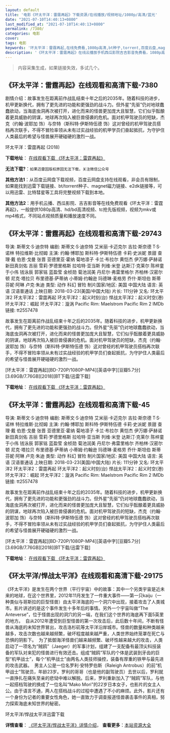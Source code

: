 ```yaml
---
layout: default
title: '电影《环太平洋：雷霆再起》下载资源/在线播放/视频地址/1080p/高清/蓝光'
date: "2021-07-10T14:40:13+0800"
last_modified_at: "2021-07-10T14:40:13+0800"
permalink: /7380/
categories: 电影
cover:
tags: 电影
keywords: '环太平洋：雷霆再起,在线免费看,1080p高清,bt种子,torrent,百度云盘,magnet,磁力链,迅雷下载资源'
description: '《环太平洋：雷霆再起》在线云播放手机西瓜影院吉吉影音免费看，1080p高清bd/hd未删减完整版和tc抢先枪版，mkv/mp4格式，附带bt/torrent种子、magnet/磁力链、百度云盘、网盘资源迅雷下载链接'
---
```


>内容采集生成，如果链接失效，多试几个。


## 《环太平洋：雷霆再起》在线观看和高清下载-7380

剧情介绍：故事发生在距离前作战乱结束十年之后的2035年。随着科技的进步，机甲更新换代，拥有了更先进的功能和更强劲的战斗力。但外星“先驱”仍对地球蠢蠢欲动，当海底虫洞再次被打开，进化而来的怪兽更加庞大且智慧，它们似乎酝酿着更具威胁的阴谋，地球再次陷入被巨兽侵袭的危机。面对机甲驾驶员的短缺，杰克（约翰·波耶加 饰）与奈特（斯科特·伊斯特伍德 饰）这对曾经的机甲驾驶员搭档再次联手，不得不冒险率领从未有过实战经验的机甲学员们奋起抵抗，为守护住人类最后的希望与怪兽展开硬碰硬的激烈一战。


环太平洋：雷霆再起 (2018)

**下载地址**： [在线观看下载 《环太平洋：雷霆再起》](https://www.btbtdy.me/btdy/dy12581.html) 


**无法下载?**：`如果迅雷因版权原因无法下载，关注微信公众号 `

**其他方法1**：从百度云网盘下载视频，百度云网盘支持在线观看，非会员有限制，如果能找到迅雷下载链接、bt/torrent种子、magnet磁力链接、e2dk链接等，可以用迅雷、比特彗星等工具将完整视频下载到本地。

**其他方法2**：用手机云播、西瓜影院、吉吉影音等在线免费观看《环太平洋：雷霆再起》，一般提供1080p高清、hd/bd高清视频、tc抢先版视频，视频为mkv或mp4格式，不同站点视频质量和播放速度不同。


## 《环太平洋：雷霆再起》在线观看和高清下载-29743

导演: 斯蒂文·S·迪奈特 编剧: 斯蒂文·S·迪奈特 艾米丽·卡迈克尔 吉拉·斯奈德 T·S·诺林 特拉维斯·比彻姆 主演: 约翰·博耶加 斯科特·伊斯特伍德 卡莉·史派妮 景甜 查理·戴 伯恩·戈曼 张晋 亚德里亚·霍纳 菊地凛子 卡兰·布拉尔 黄恺杰 伊万娜·萨赫诺 新田真剑佑 吉丽 雪莉·罗德里格斯 拉哈特·亚当斯 列维·米登 达斯汀·克莱尔 陈梓童 于小伟 钱泳辰 郭家铭 蓝盈莹 金桢勋 菊池润美 丹尼尔·弗雷里格尔 齐柏林·汉密尔顿 尼克·塔拉贝 布里德基·萨蒂纳 小蒂姆·约翰逊 玛德琳·麦格劳 乔什·斯坦伯 斯蒂芬妮·阿琳 卢克·朱迪 类型: 动作 科幻 冒险 制片国家/地区: 美国 中国大陆 语言: 英语 汉语普通话 上映日期: 2018-03-23(美国/中国大陆) 片长: 111分钟 又名: 环太平洋2 环太平洋2：雷霆再起 环太平洋2：起义时刻(台) 悍战太平洋2：起义时空(港) 环太平洋2：崛起 环太平洋2：漩涡 Pacific Rim: Maelstrom Pacific Rim 2 IMDb链接: tt2557478

故事发生在距离前作战乱结束十年之后的2035年。随着科技的进步，机甲更新换代，拥有了更先进的功能和更强劲的战斗力。但外星“先驱”仍对地球蠢蠢欲动，当海底虫洞再次被打开，进化而来的怪兽更加庞大且智慧，它们似乎酝酿着更具威胁的阴谋，地球再次陷入被巨兽侵袭的危机。面对机甲驾驶员的短缺，杰克（约翰·波耶加 饰）与奈特（斯科特·伊斯特伍德 饰）这对曾经的机甲驾驶员搭档再次联手，不得不冒险率领从未有过实战经验的机甲学员们奋起抵抗，为守护住人类最后的希望与怪兽展开硬碰硬的激烈一战。


[环太平洋：雷霆再起][BD-720P/1080P-MP4][英语中字][豆瓣5.7分][3.69GB/7.76GB][2018][BT下载/迅雷下载]

**下载地址**： [在线观看下载 《环太平洋：雷霆再起》](https://www.btdx8.com/torrent/htpyltzq_2018.html) 


## 《环太平洋：雷霆再起》在线观看和高清下载-45

导演: 斯蒂文·S·迪奈特 编剧: 斯蒂文·S·迪奈特 艾米丽·卡迈克尔 吉拉·斯奈德 T·S·诺林 特拉维斯·比彻姆 主演: 约翰·博耶加 斯科特·伊斯特伍德 卡莉·史派妮 景甜 查理·戴 伯恩·戈曼 张晋 亚德里亚·霍纳 菊地凛子 卡兰·布拉尔 黄恺杰 伊万娜·萨赫诺 新田真剑佑 吉丽 雪莉·罗德里格斯 拉哈特·亚当斯 列维·米登 达斯汀·克莱尔 陈梓童 于小伟 钱泳辰 郭家铭 蓝盈莹 金桢勋 菊池润美 丹尼尔·弗雷里格尔 齐柏林·汉密尔顿 尼克·塔拉贝 布里德基·萨蒂纳 小蒂姆·约翰逊 玛德琳·麦格劳 乔什·斯坦伯 斯蒂芬妮·阿琳 卢克·朱迪 类型: 动作 科幻 冒险 制片国家/地区: 美国 中国大陆 语言: 英语 汉语普通话 上映日期: 2018-03-23(美国/中国大陆) 片长: 111分钟 又名: 环太平洋2 环太平洋2：雷霆再起 环太平洋2：起义时刻(台) 悍战太平洋2：起义时空(港) 环太平洋2：崛起 环太平洋2：漩涡 Pacific Rim: Maelstrom Pacific Rim 2 IMDb链接: tt2557478

故事发生在距离前作战乱结束十年之后的2035年。随着科技的进步，机甲更新换代，拥有了更先进的功能和更强劲的战斗力。但外星“先驱”仍对地球蠢蠢欲动，当海底虫洞再次被打开，进化而来的怪兽更加庞大且智慧，它们似乎酝酿着更具威胁的阴谋，地球再次陷入被巨兽侵袭的危机。面对机甲驾驶员的短缺，杰克（约翰·波耶加 饰）与奈特（斯科特·伊斯特伍德 饰）这对曾经的机甲驾驶员搭档再次联手，不得不冒险率领从未有过实战经验的机甲学员们奋起抵抗，为守护住人类最后的希望与怪兽展开硬碰硬的激烈一战。


[环太平洋：雷霆再起][BD-720P/1080P-MP4][英语中字][豆瓣5.7分][3.69GB/7.76GB][2018][BT下载/迅雷下载]

**下载地址**： [在线观看下载 《环太平洋：雷霆再起》](https://www.btdx8.com/torrent/htpyltzq_2018.html) 


## 《环太平洋/悍战太平洋》在线观看和高清下载-29175

《环太平洋》是发生在两个世界（平行宇宙）中的故事：其中一个另类宇宙是近未来的地球，在这个世界里，2012年11月发生了一件重大事件——第一只kaiju（一种类似与哥斯拉的巨型怪兽）由太平洋海底的一个洞穴中出现，接着攻击了人类城市。影片讲述的是这个事件发生十多年后的事情。另外一个宇宙叫做“The Anteverse”，位于怪兽出现的洞穴的另一端，在我们这个世界的海底再下面5英里的地方。&nbsp;  自从2012年遭受到巨型怪兽的第一次攻击后，此后数十年间，不断有怪兽从海底的未知世界冒出，攻击洛杉矶等太平洋沿岸城市。怪兽的数量和种类越来越多，攻击次数也越来越频繁，破坏程度越来越严重，人类世界始终笼罩在死亡与恐惧的阴影下。&nbsp;  为了抵御海洋怪兽们越来越频繁、破坏性越来越大的攻击，人类启动了一项名为“贼鸥”（Jaeger）的军事计划，组建了一支配备有最顶尖科技装备的军队对来犯的怪兽进行有效还击。组成“贼鸥”军队的个体是武装到牙齿的巨型“机甲战士”，每个“机甲战士”由两名人类技师操控，装备有厚重的铁甲与最先进的攻击武器。&nbsp;  男主人公是一位名罗利·安特罗伯斯（Raleigh Antrobus）的前“机甲战士”驾驶员，年龄23岁。罗利的哥哥（也是他的副驾驶员）去世以后，罗利就一直挣扎在痛失至亲的悲恸中难以解脱。后来，罗利重新加入了“贼鸥”军队，与他一起搭档驾驶的换成了一位名叫“Mako Mori”的22岁日本女子，也影片的女主人公。由于语言不通，两人在搭档战斗的过程中遭遇了不小的麻烦。此外，影片还有一个身份为记者的重要女性角色，她一直致力于调查报道怪兽袭击事件的真相，努力探索海底未知世界的秘密。&nbsp;


环太平洋/悍战太平洋迅雷下载

**详情查看**： [《环太平洋/悍战太平洋》详情介绍](/movie/29175/)， **查看更多**：[本站资源大全](/movie/t/all/)

